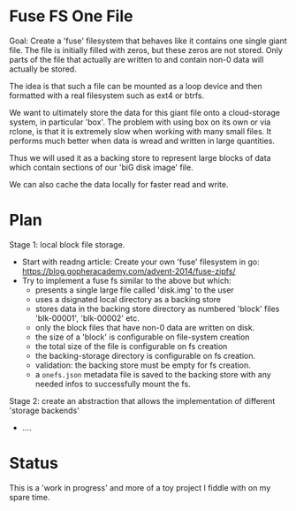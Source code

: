 Fuse FS One File
================

Goal: Create a 'fuse' filesystem that behaves like it contains one single giant file.
The file is initially filled with zeros, but these zeros are not stored.
Only parts of the file that actually are written to and contain non-0 data
will actually be stored.

The idea is that such a file can be mounted as a loop device and then formatted with
a real filesystem such as ext4 or btrfs.

We want to ultimately store the data for this giant file onto a cloud-storage system,
in particular 'box'. The problem with using box on its own or via rclone, is that
it is extremely slow when working with many small files. It performs much better
when data is wread and written in large quantities.

Thus we will used it as a backing store to represent large blocks of data which 
contain sections of our 'biG disk image' file.

We can also cache the data locally for faster read and write.

Plan
====

Stage 1: local block file storage.

- Start with readng article: Create your own 'fuse' filesystem in go: https://blog.gopheracademy.com/advent-2014/fuse-zipfs/
- Try to implement a fuse fs similar to the above but which:
   - presents a single large file called 'disk.img' to the user
   - uses a dsignated local directory as a backing store
   - stores data in the backing store directory as numbered 'block' files 'blk-00001', 'blk-00002' etc.
   - only the block files that have non-0 data are written on disk. 
   - the size of a 'block' is configurable on file-system creation
   - the total size of the file is configurable on fs creation
   - the backing-storage directory is configurable on fs creation.
   - validation: the backing store must be empty for fs creation.
   - a `onefs.json` metadata file is saved to the backing store with any needed infos to successfully mount the fs. 

Stage 2: create an abstraction that allows the implementation of different 'storage backends'

- ....

Status
======

This is a 'work in progress' and more of a toy project I fiddle with on my spare time. 